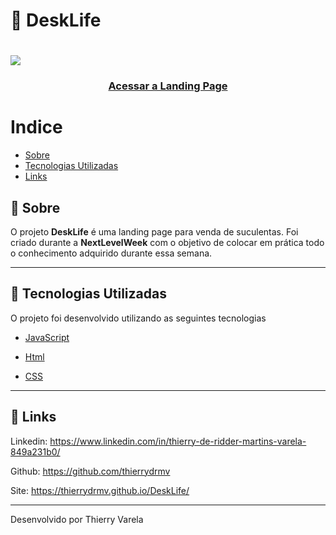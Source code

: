 <h1>🌼 DeskLife </h1>

<h1>

<img src="assets/apresentation.gif">

</h1>

<h3 align="center">
  <a target="_blank" href="https://thierrydrmv.github.io/DeskLife/">Acessar a Landing Page</a>
</h3>

# Indice

- [Sobre](#📝-sobre)
- [Tecnologias Utilizadas](#🚀-tecnologias-utilizadas)
- [Links](#🔗-links)

## 📝 Sobre

O projeto **DeskLife** é uma landing page para venda de suculentas. Foi criado durante a **NextLevelWeek** com o objetivo de colocar em prática todo o conhecimento adquirido durante essa semana.

---

## 🚀 Tecnologias Utilizadas

O projeto foi desenvolvido utilizando as seguintes tecnologias

- [JavaScript](https://developer.mozilla.org/pt-BR/docs/Web/JavaScript)

- [Html](https://developer.mozilla.org/pt-BR/docs/Web/HTML)

- [CSS](https://developer.mozilla.org/pt-BR/docs/Web/CSS)

---

## 🔗 Links

Linkedin: https://www.linkedin.com/in/thierry-de-ridder-martins-varela-849a231b0/

Github: https://github.com/thierrydrmv

Site: https://thierrydrmv.github.io/DeskLife/

---

Desenvolvido por Thierry Varela
